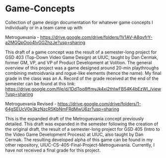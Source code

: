 # Game-Concepts
Collection of game design documentation for whatever game concepts I individually or in a team came up with

Metroguevania - https://drive.google.com/drive/folders/1V1AV-A8qvfrY-a2MGQpOoo4lvGGZhzJe?usp=sharing

This draft of a game concept was the result of a semester-long project for GSD 403 (Top-Down Video Game Design) at UIUC, taught by Dan Cermak, former GM, VP, and VP of Product Development at Volition. The general overview of this project was a game designed around 20-min playthroughs combining metroidvania and rogue-like elements (hence the name). My final grade in the class was an A. Record of the grade received at the end of the semester can be found at this link: https://drive.google.com/file/d/1DdTpq8ffmyJk4xi2thIwFB54K4bEzWl_/view?usp=sharing

Metroguevania Revised - https://drive.google.com/drive/folders/1-64gSEUcV0e3kzNzcR5KbNmFRdMwU6zr?usp=sharing

This is the expanded draft of the Metroguevania concept previously detailed. This draft was expanded in the semester following the creation of the original draft, the result of a semester-long project for GSD 405 (Intro to the Video Game Development Process) at UIUC, also taught by Dan Cermak. The resulting developed alpha of this game can be found in my other repository, UIUC-CS-405-Final-Project-Metroguevania. Currently, I have not received a final grade for this project.
